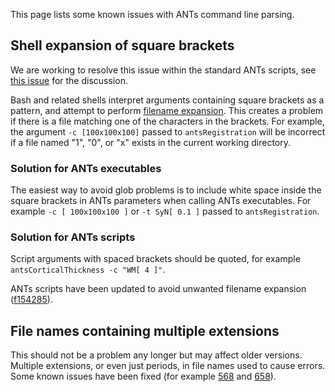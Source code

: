 This page lists some known issues with ANTs command line parsing. 


## Shell expansion of square brackets

We are working to resolve this issue within the standard ANTs scripts, see [this issue](https://github.com/ANTsX/ANTs/issues/712) for the discussion.

Bash and related shells interpret arguments containing square brackets as a pattern, and attempt to perform [filename expansion](http://tldp.org/LDP/Bash-Beginners-Guide/html/sect_03_04.html#sect_03_04_08). This creates a problem if there is a file matching one of the characters in the brackets. For example, the argument `-c [100x100x100]` passed to `antsRegistration` will be incorrect if a file named "1", "0", or "x" exists in the current working directory. 

### Solution for ANTs executables

The easiest way to avoid glob problems is to include white space inside the square brackets in ANTs parameters when calling ANTs executables. For example `-c [ 100x100x100 ]` or `-t SyN[ 0.1 ]` passed to `antsRegistration`.

### Solution for ANTs scripts

Script arguments with spaced brackets should be quoted, for example `antsCorticalThickness -c "WM[ 4 ]"`.

ANTs scripts have been updated to avoid unwanted filename expansion ([f154285](https://github.com/ANTsX/ANTs/commit/f154285a72c357366a4ad99bd2eef946eb843878)). 


## File names containing multiple extensions

This should not be a problem any longer but may affect older versions. Multiple extensions, or even just periods, in file names used to cause errors. Some known issues have been fixed (for example [568](https://github.com/ANTsX/ANTs/pull/568) and [658](https://github.com/ANTsX/ANTs/pull/658)).